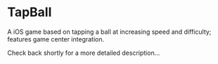 # TapBall
A iOS game based on tapping a ball at increasing speed and difficulty; features game center integration. 

Check back shortly for a more detailed description...
